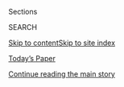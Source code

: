 <div id="app">

<div>

<div class="NYTAppHideMasthead css-1r6wvpq e1suatyy0">

<div class="section css-ui9rw0 e1suatyy2">

<div class="css-eph4ug er09x8g0">

<div class="css-6n7j50">

</div>

<span class="css-1dv1kvn">Sections</span>

<div class="css-10488qs">

<span class="css-1dv1kvn">SEARCH</span>

</div>

[Skip to content](#site-content)[Skip to site
index](#site-index)

</div>

<div class="css-10698na e1huz5gh0">

</div>

</div>

<div id="masthead-bar-one" class="section hasLinks css-15hmgas e1csuq9d3">

<div class="css-uqyvli e1csuq9d0">

</div>

<div class="css-1uqjmks e1csuq9d1">

</div>

<div class="css-9e9ivx">

[](https://myaccount.nytimes3xbfgragh.onion/auth/login?response_type=cookie&client_id=vi)

</div>

<div class="css-1bvtpon e1csuq9d2">

[Today’s Paper](https://www.nytimes3xbfgragh.onion/section/todayspaper)

</div>

</div>

</div>

</div>

<div data-aria-hidden="false">

<div id="site-content" data-role="main">

<div id="top-wrapper" class="css-15p45cc eaca97t0" type="top">

<div id="top-slug" class="css-19x0jxb eaca97t1" hidden="">

Advertisement

</div>

[Continue reading the main
story](#after-top)

<div class="ad top-wrapper" style="text-align:center;height:100%;display:block;min-height:90px">

<div id="top" class="place-ad" data-position="top" data-size-key="top">

</div>

</div>

<div id="after-top">

</div>

</div>

<div id="byline" class="section css-15h4p1b e9abtgs0">

<div class="css-1j21atc e1svk9qx1">

<div class="css-nfcc9b e1svk9qx3">

<div class="css-cnx41t">

![Portrait of Michael
Schwirtz](https://static01.graylady3jvrrxbe.onion/images/2018/02/20/multimedia/author-michael-schwirtz/author-michael-schwirtz-thumbLarge-v2.jpg)

</div>

<div class="css-vl9dhg e1svk9qx5">

<div class="css-1nrhkj6 e1svk9qx6">

# Michael Schwirtz

</div>

## <span></span>

Michael Schwirtz is an investigative reporter with The New York Times
based at the United Nations. He began working for The Times in 2006 in
the Moscow bureau, covering the countries of the former Soviet Union.
From 2013 to 2017 he was a member of the Metro Desk, first covering the
New York City Policy Department, then as part of Metro's investigative
team, reporting about brutality and corruption in the New York State
prison system and at Rikers Island in New York City. 

</div>

</div>

</div>

<div>

<div id="mid1-wrapper" class="css-1mn4oms eaca97t0" type="rank">

<div id="mid1-slug" class="css-1tag3rd eaca97t1">

Advertisement

</div>

[Continue reading the main
story](#after-mid1)

<div id="mid1" class="ad mid1-wrapper" style="text-align:center;height:100%;display:block">

</div>

<div id="after-mid1">

</div>

</div>

</div>

<div class="css-185go5a e1o5byef0">

<div class="css-15cbhtu">

  - [Latest](#stream-panel)
  - <span class="css-6n7j50">Search</span>
    <div class="control">
    <div class="label-container css-1dv1kvn">
    Search
    </div>
    <div class="css-wm4t3d">
    **<span id="clear-search-input" class="css-1dv1kvn">Clear this text
    input</span>
    </div>
    </div>
    <span class="css-1iovbfw"></span>

<div id="stream-panel" class="section css-8msx5b e1jz0cab1">

<div class="css-13mho3u">

1.  
    
    <div class="css-1cp3ece">
    
    <div class="css-1l4spti">
    
    [](/2020/08/20/us/politics/trump-iran-nuclear-deal.html)
    
    <div class="css-79elbk">
    
    ![](https://static01.graylady3jvrrxbe.onion/images/2020/08/20/us/politics/20dc-diplo-assess/merlin_175953306_d9475f5b-880e-4c31-a24c-361dac528097-thumbWide.jpg?quality=75&auto=webp&disable=upscale)
    
    </div>
    
    ### <span class="css-m70j1g">news analysis</span>
    
    ## Instead of Isolating Iran, U.S. Finds Itself on the Outside Over Nuclear Deal
    
    Allies and adversaries alike have refused to recognize the Trump
    administration’s demand for sanctions, potentially weakening
    American authority worldwide.
    
    <div class="css-1nqbnmb ea5icrr0">
    
    By <span class="css-1n7hynb">Lara Jakes <span>and</span> David E.
    Sanger</span>
    
    </div>
    
    </div>
    
    <div class="css-1lc2l26 e1xfvim33">
    
    </div>
    
    </div>

2.  
    
    <div class="css-1cp3ece">
    
    <div class="css-1l4spti">
    
    [](/2020/08/14/world/middleeast/UN-Iran-embargo.html)
    
    <div class="css-79elbk">
    
    ![](https://static01.graylady3jvrrxbe.onion/images/2020/08/14/world/14un-iran/14un-iran-thumbWide.jpg?quality=75&auto=webp&disable=upscale)
    
    </div>
    
    ## U.N. Security Council Rejects U.S. Proposal to Extend Arms Embargo on Iran
    
    The defeat underscored America’s deepening global isolation on Iran.
    But for the Trump administration, the vote could open a separate
    path to try to inflict maximum damage on Iran.
    
    <div class="css-1nqbnmb ea5icrr0">
    
    By <span class="css-1n7hynb">Michael
    Schwirtz</span>
    
    </div>
    
    </div>
    
    <div class="css-1lc2l26 e1xfvim33">
    
    </div>
    
    </div>

3.  
    
    <div class="css-1cp3ece">
    
    <div class="css-1l4spti">
    
    [](/2020/08/13/us/politics/russian-bounties-pompeo.html)
    
    <div class="css-79elbk">
    
    ![](https://static01.graylady3jvrrxbe.onion/images/2020/08/13/us/politics/13dc-bounties/13dc-bounties-thumbWide.jpg?quality=75&auto=webp&disable=upscale)
    
    </div>
    
    ## Pompeo Says He and Military Warned Russia on Bounties for Killing U.S. Troops
    
    The secretary of state’s acknowledgment came as a new detail
    surfaced about the intelligence that led to the C.I.A. assessment.
    
    <div class="css-1nqbnmb ea5icrr0">
    
    By <span class="css-1n7hynb">Charlie
    Savage</span>
    
    </div>
    
    </div>
    
    <div class="css-1lc2l26 e1xfvim33">
    
    </div>
    
    </div>

4.  
    
    <div class="css-1cp3ece">
    
    <div class="css-1l4spti">
    
    [](/2020/07/13/world/asia/russia-taliban-afghanistan.html)
    
    <div class="css-79elbk">
    
    ![](https://static01.graylady3jvrrxbe.onion/images/2020/07/09/world/00afghan-russia3/merlin_135307062_3dd63926-f7cf-4885-b111-492e85c5a3fc-thumbWide.jpg?quality=75&auto=webp&disable=upscale)
    
    </div>
    
    ## How Russia Built a Channel to the Taliban, Once an Enemy
    
    The recent assessment that Russia paid bounties to the insurgents to
    attack U.S. troops stunned many, but officials said the Kremlin’s
    outreach began almost a decade ago.
    
    <div class="css-1nqbnmb ea5icrr0">
    
    By <span class="css-1n7hynb">Mujib Mashal <span>and</span> Michael
    Schwirtz</span>
    
    </div>
    
    </div>
    
    <div class="css-1lc2l26 e1xfvim33">
    
    </div>
    
    </div>

5.  
    
    <div class="css-1cp3ece">
    
    <div class="css-1l4spti">
    
    [](/2020/06/28/nyregion/nypd-budget-defund-police.html)
    
    <div class="css-79elbk">
    
    ![](https://static01.graylady3jvrrxbe.onion/images/2020/06/28/nyregion/28nyunrest-nypd-1/merlin_173992608_e7966e03-75b1-4927-8b06-12611a725463-thumbWide.jpg?quality=75&auto=webp&disable=upscale)
    
    </div>
    
    ## Why the $6 Billion N.Y.P.D. Is Now a Target of ‘Defund the Police’
    
    The New York police have taken on a vast purview beyond crime
    fighting that includes schools and mental health. Officials are now
    rethinking that.
    
    <div class="css-1nqbnmb ea5icrr0">
    
    By <span class="css-1n7hynb">Michael Schwirtz <span>and</span> Ali
    Watkins</span>
    
    </div>
    
    </div>
    
    <div class="css-1lc2l26 e1xfvim33">
    
    </div>
    
    </div>

6.  
    
    <div class="css-1cp3ece">
    
    <div class="css-1l4spti">
    
    [](/2020/06/27/us/politics/trump-russia-bounties-afghanistan.html)
    
    <div class="css-79elbk">
    
    ![](https://static01.graylady3jvrrxbe.onion/images/2020/06/28/us/politics/27dc-intel-print/merlin_168754152_6d84b140-303e-47b2-9ac8-631d91e186e7-thumbWide.jpg?quality=75&auto=webp&disable=upscale)
    
    </div>
    
    ## Biden Criticizes Trump Over Intelligence on Russian Bounties on U.S. Troops
    
    The White House denied that President Trump was briefed on the
    classified assessment, even though his staff has been discussing the
    matter since March.
    
    <div class="css-1nqbnmb ea5icrr0">
    
    By <span class="css-1n7hynb">Eric Schmitt, Michael Schwirtz
    <span>and</span> Charlie
    Savage</span>
    
    </div>
    
    </div>
    
    <div class="css-1lc2l26 e1xfvim33">
    
    </div>
    
    </div>

7.  
    
    <div class="css-1cp3ece">
    
    <div class="css-1l4spti">
    
    [](/2020/06/26/us/politics/russia-afghanistan-bounties.html)
    
    <div class="css-79elbk">
    
    ![](https://static01.graylady3jvrrxbe.onion/images/2020/07/05/us/politics/26dc-intel1/26dc-intel1-thumbWide-v2.jpg?quality=75&auto=webp&disable=upscale)
    
    </div>
    
    ## Russia Secretly Offered Afghan Militants Bounties to Kill U.S. Troops, Intelligence Says
    
    The Trump administration has been deliberating for months about what
    to do about a stunning intelligence assessment.
    
    <div class="css-1nqbnmb ea5icrr0">
    
    By <span class="css-1n7hynb">Charlie Savage, Eric Schmitt
    <span>and</span> Michael
    Schwirtz</span>
    
    </div>
    
    </div>
    
    <div class="css-1lc2l26 e1xfvim33">
    
    </div>
    
    </div>

8.  
    
    <div class="css-1cp3ece">
    
    <div class="css-1l4spti">
    
    [](/2020/05/18/nyregion/coronavirus-deaths-nyc.html)
    
    <div class="css-79elbk">
    
    ![](https://static01.graylady3jvrrxbe.onion/images/2020/05/19/nyregion/19nyvirus-deaths2/merlin_141002970_5e11ef22-18f3-4fda-a6a6-c180727f1e8d-thumbWide.jpg?quality=75&auto=webp&disable=upscale)
    
    </div>
    
    ## These N.Y.C. Neighborhoods Have the Highest Rates of Virus Deaths
    
    Race and income are the key factors that decide who dies from
    Covid-19 and who survives, city data shows.
    
    <div class="css-1nqbnmb ea5icrr0">
    
    By <span class="css-1n7hynb">Michael Schwirtz <span>and</span>
    Lindsey Rogers
    Cook</span>
    
    </div>
    
    </div>
    
    <div class="css-1lc2l26 e1xfvim33">
    
    </div>
    
    </div>

9.  
    
    <div class="css-1cp3ece">
    
    <div class="css-1l4spti">
    
    [](/2020/05/18/nyregion/doctor-dies-coronavirus-james-mahoney.html)
    
    <div class="css-79elbk">
    
    ![](https://static01.graylady3jvrrxbe.onion/images/2020/05/14/nyregion/00nyvirus-mahoney01/merlin_172467522_2f7c4d55-3e3c-4e9e-bb9c-d7597d7caf0a-thumbWide.jpg?quality=75&auto=webp&disable=upscale)
    
    </div>
    
    ## A Brooklyn Hospital Mourns the Doctor Who Was ‘Our Jay-Z’
    
    Dr. James A. Mahoney, who had spent his whole career at a poorly
    financed public hospital, went to extraordinary lengths to help
    patients.
    
    <div class="css-1nqbnmb ea5icrr0">
    
    By <span class="css-1n7hynb">Michael
    Schwirtz</span>
    
    </div>
    
    </div>
    
    <div class="css-1lc2l26 e1xfvim33">
    
    </div>
    
    </div>

10. 
    
    <div class="css-1cp3ece">
    
    <div class="css-1l4spti">
    
    [](/2020/04/26/nyregion/coronavirus-new-york-university-hospital.html)
    
    <div class="css-79elbk">
    
    ![](https://static01.graylady3jvrrxbe.onion/images/2020/04/24/nyregion/00nyvirus-downstatePROMOstill/00nyvirus-downstate1-thumbWide.jpg?quality=75&auto=webp&disable=upscale)
    
    </div>
    
    ## One Rich N.Y. Hospital Got Warren Buffett’s Help. This One Got Duct Tape.
    
    The inequities of New York City’s health care system are clear at a
    public hospital in a section of Brooklyn hit hard by the coronavirus
    pandemic.
    
    <div class="css-1nqbnmb ea5icrr0">
    
    By <span class="css-1n7hynb">Michael Schwirtz <span>and</span>
    Kirsten Luce</span>
    
    </div>
    
    </div>
    
    <div class="css-1lc2l26 e1xfvim33">
    
    </div>
    
    </div>

<div class="css-13mho3u">

<div class="css-1t62hi8">

<div class="css-1stvaey">

Show
More

<div>

<div style="border:0;clip:rect(0 0 0 0);height:1px;margin:-1px;overflow:hidden;white-space:nowrap;padding:0;width:1px;position:absolute" data-role="log" data-aria-live="assertive">

</div>

<div style="border:0;clip:rect(0 0 0 0);height:1px;margin:-1px;overflow:hidden;white-space:nowrap;padding:0;width:1px;position:absolute" data-role="log" data-aria-live="assertive">

</div>

<div style="border:0;clip:rect(0 0 0 0);height:1px;margin:-1px;overflow:hidden;white-space:nowrap;padding:0;width:1px;position:absolute" data-role="log" data-aria-live="polite">

</div>

<div style="border:0;clip:rect(0 0 0 0);height:1px;margin:-1px;overflow:hidden;white-space:nowrap;padding:0;width:1px;position:absolute" data-role="log" data-aria-live="polite">

</div>

</div>

</div>

</div>

</div>

</div>

<div class="css-g6hk37 supplemental">

<div id="mid2-wrapper" class="css-10wkyv7 eaca97t0" type="lede">

<div id="mid2-slug" class="css-1tag3rd eaca97t1">

Advertisement

</div>

[Continue reading the main
story](#after-mid2)

<div id="mid2" class="ad mid2-wrapper" style="text-align:center;height:100%;display:block;min-height:250px">

</div>

<div id="after-mid2">

</div>

</div>

## Follow Elsewhere

<div class="module-body">

  - [**<span data-aria-hidden="true">michael.schwirtz</span><span class="css-1dv1kvn">facebook
    page for
    michael.schwirtz</span>](https://www.facebookcorewwwi.onion/michael.schwirtz)
  - [**<span data-aria-hidden="true">mschwirtz</span><span class="css-1dv1kvn">twitter
    page for mschwirtz</span>](https://twitter.com/mschwirtz)

</div>

</div>

</div>

</div>

</div>

</div>

</div>

## Site Index

<div>

</div>

## Site Information Navigation

  - [© <span>2020</span> <span>The New York Times
    Company</span>](https://help.nytimes3xbfgragh.onion/hc/en-us/articles/115014792127-Copyright-notice)

<!-- end list -->

  - [NYTCo](https://www.nytco.com/)
  - [Contact
    Us](https://help.nytimes3xbfgragh.onion/hc/en-us/articles/115015385887-Contact-Us)
  - [Work with us](https://www.nytco.com/careers/)
  - [Advertise](https://nytmediakit.com/)
  - [T Brand Studio](http://www.tbrandstudio.com/)
  - [Your Ad
    Choices](https://www.nytimes3xbfgragh.onion/privacy/cookie-policy#how-do-i-manage-trackers)
  - [Privacy](https://www.nytimes3xbfgragh.onion/privacy)
  - [Terms of
    Service](https://help.nytimes3xbfgragh.onion/hc/en-us/articles/115014893428-Terms-of-service)
  - [Terms of
    Sale](https://help.nytimes3xbfgragh.onion/hc/en-us/articles/115014893968-Terms-of-sale)
  - [Site
    Map](https://spiderbites.nytimes3xbfgragh.onion)
  - [Help](https://help.nytimes3xbfgragh.onion/hc/en-us)
  - [Subscriptions](https://www.nytimes3xbfgragh.onion/subscription?campaignId=37WXW)

</div>

</div>
